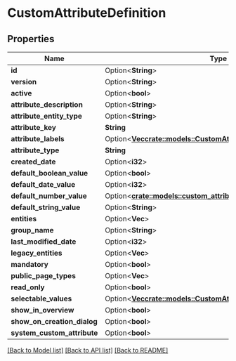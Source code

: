 # CustomAttributeDefinition

## Properties

Name | Type | Description | Notes
------------ | ------------- | ------------- | -------------
**id** | Option<**String**> |  | [optional]
**version** | Option<**String**> |  | [optional]
**active** | Option<**bool**> |  | [optional]
**attribute_description** | Option<**String**> |  | [optional]
**attribute_entity_type** | Option<**String**> |  | [optional]
**attribute_key** | **String** |  | 
**attribute_labels** | Option<[**Vec<crate::models::CustomAttributeDefinitionLabel>**](customAttributeDefinitionLabel.md)> |  | [optional]
**attribute_type** | **String** |  | 
**created_date** | Option<**i32**> |  | [optional]
**default_boolean_value** | Option<**bool**> |  | [optional]
**default_date_value** | Option<**i32**> |  | [optional]
**default_number_value** | Option<[**crate::models::custom_attribute_definition::AttributeType**](decimal.md)> |  | [optional]
**default_string_value** | Option<**String**> |  | [optional]
**entities** | Option<**Vec<String>**> |  | [optional]
**group_name** | Option<**String**> |  | [optional]
**last_modified_date** | Option<**i32**> |  | [optional]
**legacy_entities** | Option<**Vec<String>**> |  | [optional]
**mandatory** | Option<**bool**> |  | [optional]
**public_page_types** | Option<**Vec<String>**> |  | [optional]
**read_only** | Option<**bool**> |  | [optional]
**selectable_values** | Option<[**Vec<crate::models::CustomAttributeDefinitionListValue>**](customAttributeDefinitionListValue.md)> |  | [optional]
**show_in_overview** | Option<**bool**> |  | [optional]
**show_on_creation_dialog** | Option<**bool**> |  | [optional]
**system_custom_attribute** | Option<**bool**> |  | [optional]

[[Back to Model list]](../README.md#documentation-for-models) [[Back to API list]](../README.md#documentation-for-api-endpoints) [[Back to README]](../README.md)


